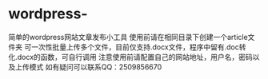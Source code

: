 # wordpress-
简单的wordpress网站文章发布小工具
使用前请在相同目录下创建一个article文件夹
可一次性批量上传多个文件，目前仅支持.docx文件，程序中留有.doc转化.docx的函数，可自行调用
注意使用前请配置自己的网站地址，用户名，密码以及上传模式
如有疑问可以联系QQ：2509856670
